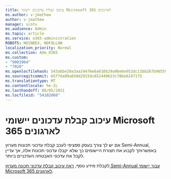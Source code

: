 ```yaml
---
title: עיכוב קבלת עדכונים יישומי Microsoft 365 לארגונים
ms.author: v-jmathew
author: v-jmathew
manager: scotv
ms.audience: Admin
ms.topic: article
ms.service: o365-administration
ROBOTS: NOINDEX, NOFOLLOW
localization_priority: Normal
ms.collection: Adm_O365
ms.custom:
- "9003964"
- "7020"
ms.openlocfilehash: 543abbe20a3aa24476e6a616b29a9be6e952dc116b267b965597006d9413e02c
ms.sourcegitcommit: b5f7da89a650d2915dc652449623c78be6247175
ms.translationtype: MT
ms.contentlocale: he-IL
ms.lasthandoff: 08/05/2021
ms.locfileid: "54102860"
---
```

# <a name="delay-receiving-updates-to-microsoft-365-apps-for-enterprise"></a>עיכוב קבלת עדכונים יישומי Microsoft 365 לארגונים

אם יש לך צורך בעסק ספציפי לעכב קבלת עדכוני תכונות מערוץ Semi-Annual, באפשרותך לקבוע את תצורת היישומים כך שלא יקבלו עדכוני תכונות אלה, אך עדיין לקבל את עדכוני האבטחה העדכניים ביותר.

לקבלת מידע נוסף, [ראה עיכוב קבלת עדכוני תכונה מערוץ Semi-Annual עבור יישומי Microsoft 365 לארגונים](https://go.microsoft.com/fwlink/?linkid=2109533).
